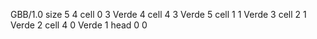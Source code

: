 <gs-board> GBB/1.0
size 5 4
cell 0 3 Verde 4 
cell 4 3 Verde 5 
cell 1 1 Verde 3 
cell 2 1 Verde 2 
cell 4 0 Verde 1 
head 0 0
 </gs-board>
